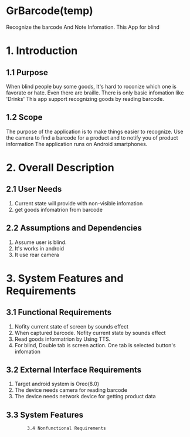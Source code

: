 # GrBarcode(temp)
Recognize the barcode And Note Infomation. This App for blind 


# 1. Introduction
## 1.1 Purpose
When blind people buy some goods, It's hard to roconize which one is favorate or hate.
Even there are braille. There is only basic infomation like 'Drinks'
This app support recognizing goods by reading barcode.

## 1.2 Scope
The purpose of the application is to make things easier to recognize.
Use the camera to find a barcode for a product and to notify you of product information 
The application runs on Android smartphones.

# 2. Overall Description

## 2.1 User Needs
1. Current state will provide with non-visible infomation
2. get goods infomatrion from barcode

## 2.2 Assumptions and Dependencies
1. Assume user is blind.
2. It's works in android
3. It use rear camera


# 3. System Features and Requirements

## 3.1 Functional Requirements
1. Nofity current state of screen by sounds effect
2. When captured barcode. Nofity current state by sounds effect
3. Read goods informatrion by Using TTS.
4. For blind, Double tab is screen action. One tab is selected button's infomation

## 3.2 External Interface Requirements
1. Target android system is Oreo(8.0)
2. The device needs camera for reading barcode
3. The device needs network device for getting product data

## 3.3 System Features

            3.4 Nonfunctional Requirements

